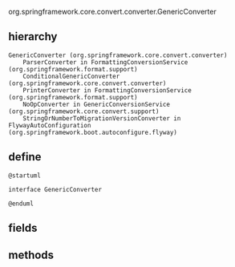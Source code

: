 org.springframework.core.convert.converter.GenericConverter

## hierarchy
```
GenericConverter (org.springframework.core.convert.converter)
    ParserConverter in FormattingConversionService (org.springframework.format.support)
    ConditionalGenericConverter (org.springframework.core.convert.converter)
    PrinterConverter in FormattingConversionService (org.springframework.format.support)
    NoOpConverter in GenericConversionService (org.springframework.core.convert.support)
    StringOrNumberToMigrationVersionConverter in FlywayAutoConfiguration (org.springframework.boot.autoconfigure.flyway)
```

## define
```plantuml
@startuml

interface GenericConverter

@enduml
```

## fields


## methods